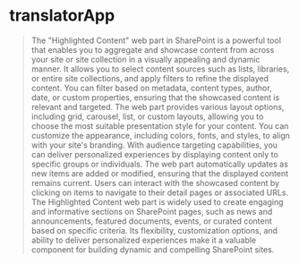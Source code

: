 ﻿# translatorApp

> The "Highlighted Content" web part in SharePoint is a powerful tool that enables you to aggregate and showcase content from across your site or site 
collection in a visually appealing and dynamic manner. It allows you to select content sources such as lists, libraries, or entire site collections, 
and apply filters to refine the displayed content. You can filter based on metadata, content types, author, date, or custom properties, ensuring that 
the showcased content is relevant and targeted. The web part provides various layout options, including grid, carousel, list, or custom layouts, 
allowing you to choose the most suitable presentation style for your content. You can customize the appearance, including colors, fonts, and styles, 
to align with your site's branding. With audience targeting capabilities, you can deliver personalized experiences by displaying content only to specific 
groups or individuals. The web part automatically updates as new items are added or modified, ensuring that the displayed content remains current. 
Users can interact with the showcased content by clicking on items to navigate to their detail pages or associated URLs. The Highlighted Content web part 
is widely used to create engaging and informative sections on SharePoint pages, such as news and announcements, featured documents, events, or curated content
based on specific criteria. Its flexibility, customization options, and ability to deliver personalized experiences make it a valuable component for building 
dynamic and compelling SharePoint sites.


